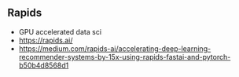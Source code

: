 ## Rapids
* GPU accelerated data sci
* https://rapids.ai/
* https://medium.com/rapids-ai/accelerating-deep-learning-recommender-systems-by-15x-using-rapids-fastai-and-pytorch-b50b4d8568d1